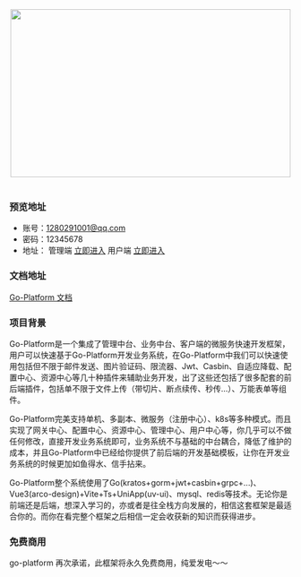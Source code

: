 <div align=center>
<img src="https://limes-cloud.oss-cn-beijing.aliyuncs.com/go-platform.png" width=500" height="300"  alt=""/>
</div>
<div align=center>
<img src="https://img.shields.io/badge/golang-1.21-blue" alt=""/>
<img src="https://img.shields.io/badge/kratos-2.7.2-red" alt=""/>
<img src="https://img.shields.io/badge/vue-3.3.4-bright" alt=""/>
<img src="https://img.shields.io/badge/arco.design-4.52-orange" alt=""/>
<img src="https://img.shields.io/badge/uni.app-1.25.2-cyan" alt=""/>
<img src="https://img.shields.io/badge/uv.ui-1.19.1-bright" alt=""/>
</div>

### 预览地址
- 账号：1280291001@qq.com
- 密码：12345678
- 地址：
管理端 [立即进入](http://admin.qlime.cn)
用户端 [立即进入](http://client.qlime.cn)


### 文档地址
[Go-Platform 文档](https://www.yuque.com/limes-cloud/blvuyc)

### 项目背景
Go-Platform是一个集成了管理中台、业务中台、客户端的微服务快速开发框架，用户可以快速基于Go-Platform开发业务系统，在Go-Platform中我们可以快速使用包括但不限于邮件发送、图片验证码、限流器、Jwt、Casbin、自适应降载、配置中心、资源中心等几十种插件来辅助业务开发，出了这些还包括了很多配套的前后端插件，包括单不限于文件上传（带切片、断点续传、秒传...）、万能表单等组件。

Go-Platform完美支持单机、多副本、微服务（注册中心）、k8s等多种模式。而且实现了网关中心、配置中心、资源中心、管理中心、用户中心等，你几乎可以不做任何修改，直接开发业务系统即可，业务系统不与基础的中台耦合，降低了维护的成本，并且Go-Platform中已经给你提供了前后端的开发基础模板，让你在开发业务系统的时候更加如鱼得水、信手拈来。

Go-Platform整个系统使用了Go(kratos+gorm+jwt+casbin+grpc+...)、Vue3(arco-design)+Vite+Ts+UniApp(uv-ui)、mysql、redis等技术。无论你是前端还是后端，想深入学习的，亦或者是往全栈方向发展的，相信这套框架是最适合你的。而你在看完整个框架之后相信一定会收获新的知识而获得进步。


### 免费商用
go-platform 再次承诺，此框架将永久免费商用，纯爱发电～～
